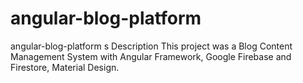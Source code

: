 # angular-blog-platform
angular-blog-platform s Description
This project was a Blog Content Management System with Angular Framework, Google Firebase and Firestore, Material Design.
